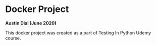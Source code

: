 # Docker Project
**Austin Dial (June 2020)**

This docker project was created as a part of Testing In Python Udemy course.
